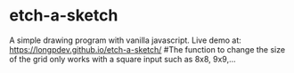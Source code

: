 # etch-a-sketch
A simple drawing program with vanilla javascript. Live demo at: https://longpdev.github.io/etch-a-sketch/
#The function to change the size of the grid only works with a square input such as 8x8, 9x9,...
